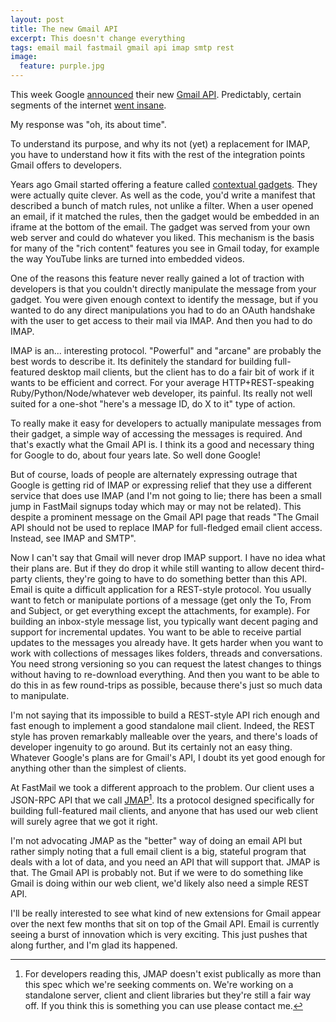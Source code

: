 ```yaml
---
layout: post
title: The new Gmail API
excerpt: This doesn't change everything
tags: email mail fastmail gmail api imap smtp rest
image:
  feature: purple.jpg
---
```


This week Google [announced](http://googleappsdeveloper.blogspot.com.ar/2014/06/introducing-new-gmail-api.html) their new [Gmail API](https://developers.google.com/gmail/api). Predictably, certain segments of the internet [went insane](https://news.ycombinator.com/item?id=7945798).

My response was "oh, its about time".

To understand its purpose, and why its not (yet) a replacement for IMAP, you have to understand how it fits with the rest of the integration points Gmail offers to developers.

Years ago Gmail started offering a feature called [contextual gadgets](https://developers.google.com/gmail/contextual_gadgets). They were actually quite clever. As well as the code, you'd write a manifest that described a bunch of match rules, not unlike a filter. When a user opened an email, if it matched the rules, then the gadget would be embedded in an iframe at the bottom of the email. The gadget was served from your own web server and could do whatever you liked. This mechanism is the basis for many of the "rich content" features you see in Gmail today, for example the way YouTube links are turned into embedded videos.

One of the reasons this feature never really gained a lot of traction with developers is that you couldn't directly manipulate the message from your gadget. You were given enough context to identify the message, but if you wanted to do any direct manipulations you had to do an OAuth handshake with the user to get access to their mail via IMAP. And then you had to do IMAP.

IMAP is an... interesting protocol. "Powerful" and "arcane" are probably the best words to describe it. Its definitely the standard for building full-featured desktop mail clients, but the client has to do a fair bit of work if it wants to be efficient and correct. For your average HTTP+REST-speaking Ruby/Python/Node/whatever web developer, its painful. Its really not well suited for a one-shot "here's a message ID, do X to it" type of action.

To really make it easy for developers to actually manipulate messages from their gadget, a simple way of accessing the messages is required. And that's exactly what the Gmail API is. I think its a good and necessary thing for Google to do, about four years late. So well done Google!

But of course, loads of people are alternately expressing outrage that Google is getting rid of IMAP or expressing relief that they use a different service that does use IMAP (and I'm not going to lie; there has been a small jump in FastMail signups today which may or may not be related). This despite a prominent message on the Gmail API page that reads "The Gmail API should not be used to replace IMAP for full-fledged email client access. Instead, see IMAP and SMTP".

Now I can't say that Gmail will never drop IMAP support. I have no idea what their plans are. But if they do drop it while still wanting to allow decent third-party clients, they're going to have to do something better than this API. Email is quite a difficult application for a REST-style protocol. You usually want to fetch or manipulate portions of a message (get only the To, From and Subject, or get everything except the attachments, for example). For building an inbox-style message list, you typically want decent paging and support for incremental updates. You want to be able to receive partial updates to the messages you already have. It gets harder when you want to work with collections of messages likes folders, threads and conversations. You need strong versioning so you can request the latest changes to things without having to re-download everything. And then you want to be able to do this in as few round-trips as possible, because there's just so much data to manipulate.

I'm not saying that its impossible to build a REST-style API rich enough and fast enough to implement a good standalone mail client. Indeed, the REST style has proven remarkably malleable over the years, and there's loads of developer ingenuity to go around. But its certainly not an easy thing. Whatever Google's plans are for Gmail's API, I doubt its yet good enough for anything other than the simplest of clients.

At FastMail we took a different approach to the problem. Our client uses a JSON-RPC API that we call [JMAP](http://jmap.io/)[^1]. Its a protocol designed specifically for building full-featured mail clients, and anyone that has used our web client will surely agree that we got it right.

I'm not advocating JMAP as the "better" way of doing an email API but rather simply noting that a full email client is a big, stateful program that deals with a lot of data, and you need an API that will support that. JMAP is that. The Gmail API is probably not. But if we were to do something like Gmail is doing within our web client, we'd likely also need a simple REST API.

I'll be really interested to see what kind of new extensions for Gmail appear over the next few months that sit on top of the Gmail API. Email is currently seeing a burst of innovation which is very exciting. This just pushes that along further, and I'm glad its happened.

[^1]: For developers reading this, JMAP doesn't exist publically as more than this spec which we're seeking comments on. We're working on a standalone server, client and client libraries but they're still a fair way off. If you think this is something you can use please contact me.



